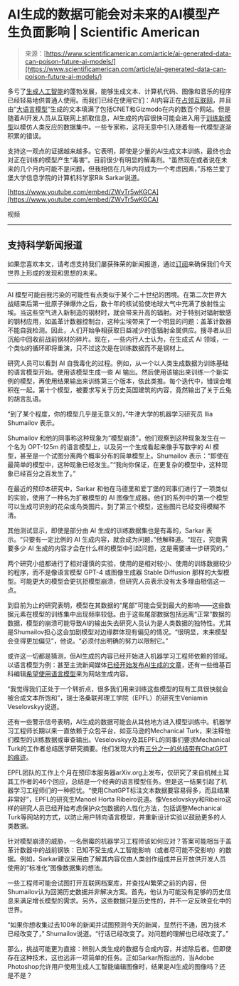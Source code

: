 <!--yml

category: 未分类

date: 2024-05-27 14:46:13

-->

# AI生成的数据可能会对未来的AI模型产生负面影响 | Scientific American

> 来源：[https://www.scientificamerican.com/article/ai-generated-data-can-poison-future-ai-models/](https://www.scientificamerican.com/article/ai-generated-data-can-poison-future-ai-models/)

多亏了[生成人工智能](https://www.scientificamerican.com/podcast/episode/why-were-worried-about-generative-ai/)的蓬勃发展，能够生成文本、计算机代码、图像和音乐的程序已经轻易地供普通人使用。而我们已经在使用它们：AI内容正在[占领互联网](https://www.wsj.com/articles/chatgpt-already-floods-some-corners-of-the-internet-with-spam-its-just-the-beginning-9c86ea25?mod=tech_lead_pos6&mc_cid=987d4025e9&mc_eid=74dd22853c)，并且由“[大语言模型](https://www.scientificamerican.com/article/what-the-new-gpt-4-ai-can-do/)”生成的文本填满了包括CNET和Gizmodo在内的数百个网站。但是随着AI开发人员从互联网上抓取信息，AI生成的内容很快可能会进入用于[训练新模型](https://www.scientificamerican.com/article/why-we-need-to-see-inside-ais-black-box/)以模仿人类反应的数据集中。一些专家称，这将无意中引入随着每一代模型逐渐积累的错误。

支持这一观点的证据越来越多。它表明，即使是少量的AI生成文本训练，最终也会对正在训练的模型产生“毒害”。目前很少有明显的解毒剂。“虽然现在或者说在未来的几个月内可能不是问题，但我相信在几年内将成为一个考虑因素，”苏格兰爱丁堡大学信息学院的计算机科学家Rik Sarkar说道。

[https://www.youtube.com/embed/ZWvTr5wKGCA](https://www.youtube.com/embed/ZWvTr5wKGCA)

视频

* * *

## 支持科学新闻报道

如果您喜欢本文，请考虑支持我们屡获殊荣的新闻报道，通过[订阅](/getsciam/)来确保我们今天世界上形成的发现和思想的未来。

* * *

AI 模型可能自我污染的可能性有点类似于某个二十世纪的困境。在第二次世界大战结束后第一批原子弹爆炸之后，数十年的核试验使地球大气中充满了放射性尘埃。当这些空气进入新制造的钢材时，就会带来升高的辐射。对于特别对辐射敏感的钢材应用，如盖革计数器控制台，这种尘埃带来了一个明显的问题：盖革计数器不能自我检测。因此，人们开始争相获取日益减少的低辐射金属供应。搜寻者从旧沉船中回收前战前钢材的碎片。现在，一些内行人士认为，在生成式 AI 领域，一个类似的循环即将重演，只不过这次是在训练数据而不是钢材上。

研究人员可以看到 AI 自我毒化的过程。例如，从一个以人类生成数据为训练基础的语言模型开始。使用该模型生成一些 AI 输出。然后使用该输出来训练一个新实例的模型，再使用结果输出来训练第三个版本，依此类推。每个迭代中，错误会堆积在一起。第十个模型，被要求写关于历史英国建筑的内容，竟然输出了关于丘兔的胡言乱语。

“到了某个程度，你的模型几乎是无意义的，”牛津大学的机器学习研究员 Ilia Shumailov 表示。

Shumailov 和他的同事称这种现象为“模型崩溃”。他们观察到这种现象发生在一个名为 OPT-125m 的语言模型上，以及另一个生成看起来像手写数字的 AI 模型，甚至是一个试图分离两个概率分布的简单模型上。Shumailov 表示：“即使在最简单的模型中，这种现象已经发生。”“我向你保证，在更复杂的模型中，这种现象已经百分之百发生了。”

在最近的预印本研究中，Sarkar 和他在马德里和爱丁堡的同事们进行了一项类似的实验，使用了一种名为扩散模型的 AI 图像生成器。他们的系列中的第一个模型可以生成可识别的花朵或鸟类图片。到了第三个模型，这些图片已经变得模糊不清。

其他测试显示，即使是部分由 AI 生成的训练数据集也是有毒的，Sarkar 表示。“只要有一定比例的 AI 生成内容，就会成为问题，”他解释道。“现在，究竟需要多少 AI 生成的内容才会在什么样的模型中引起问题，这是需要进一步研究的。”

两个研究小组都进行了相对谨慎的实验，使用的是相对较小、使用的训练数据较少的程序，而不是像语言模型 GPT-4 或图像生成器 Stable Diffusion 那样的大型模型。可能更大的模型会更抗拒模型崩溃，但研究人员表示没有太多理由相信这一点。

到目前为止的研究表明，模型在其数据的“尾部”可能会受到最大的影响——这些数据元素在模型的训练集中出现频率较低。由于这些尾部数据包括远离“正常”数据的数据，模型的崩溃可能导致AI的输出失去研究人员认为是人类数据的独特性。尤其是Shumailov担心这会加剧模型对边缘群体现有偏见的情况。“很明显，未来模型会变得更加偏见”，他说。“必须付出明确的努力以限制它。”

或许这一切都是猜测，但AI生成的内容已经开始进入机器学习工程师依赖的领域。以语言模型为例：甚至主流新闻媒体[已经开始发布AI生成的文章](https://www.wired.com/story/cnet-published-ai-generated-stories-then-its-staff-pushed-back/)，还有一些维基百科编辑[希望使用语言模型](https://www.vice.com/en/article/v7bdba/ai-is-tearing-wikipedia-apart)来为网站生成内容。

“我觉得我们正处于一个转折点，很多我们用来训练这些模型的现有工具很快就会被合成文本所饱和”，瑞士洛桑联邦理工学院（EPFL）的研究生Veniamin Veselovskyy说道。

还有一些警示信号表明，AI生成的数据可能会从其他地方进入模型训练中。机器学习工程师长期以来一直依赖于众包平台，如亚马逊的Mechanical Turk，来注释他们模型的训练数据或审查输出。Veselovskyy及其EPFL的同事们要求Mechanical Turk的工作者总结医学研究摘要。他们发现大约有[三分之一的总结带有ChatGPT的痕迹](https://arxiv.org/abs/2306.07899)。

EPFL团队的工作上个月在预印本服务器arXiv.org上发布，仅研究了来自机械土耳其工作者的46个回应，总结是一个经典的语言模型任务。但是这一结果引起了机器学习工程师们的一种担忧。“使用ChatGPT标注文本数据要容易得多，而且结果非常好”，EPFL的研究生Manoel Horta Ribeiro说道。像Veselovskyy和Ribeiro这样的研究人员已经开始考虑保护众包数据的人性化方法，包括调整Mechanical Turk等网站的方式，以防止用户转向语言模型，并重新设计实验以鼓励更多的人类数据。

针对模型崩溃的威胁，一名倒霉的机器学习工程师该如何应对？答案可能相当于盖革计数器中的战前钢铁：已知不受生成人工智能影响（或者尽可能不受影响）的数据。例如，Sarkar建议采用由了解其内容仅由人类创作组成并且开放供开发人员使用的“标准化”图像数据集的想法。

一些工程师可能会试图打开互联网档案库，并查找AI繁荣之前的内容，但Shumailov认为回溯历史数据并非解决方案。首先，他认为可能没有足够的历史信息来满足增长模型的需求。另外，这些数据只是历史性的，并不一定反映变化中的世界。

“如果你想收集过去100年的新闻并试图预测今天的新闻，显然行不通，因为技术已经改变了，” Shumailov说道。“行话已经改变了。对问题的理解也已经改变了。”

那么，挑战可能更为直接：辨别人类生成的数据与合成内容，并滤除后者。但即使存在这种技术，这也远非一项简单的任务。正如Sarkar所指出的，当Adobe Photoshop允许用户使用生成人工智能编辑图像时，结果是AI生成的图像吗？还是不是？
